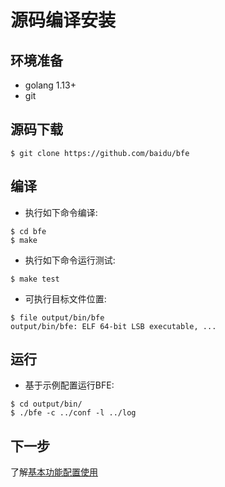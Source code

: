 # 源码编译安装

## 环境准备
- golang 1.13+
- git

## 源码下载
```
$ git clone https://github.com/baidu/bfe
```

## 编译
- 执行如下命令编译:

```
$ cd bfe
$ make
```

- 执行如下命令运行测试:

```
$ make test
```

- 可执行目标文件位置:

```
$ file output/bin/bfe
output/bin/bfe: ELF 64-bit LSB executable, ...
```

## 运行

- 基于示例配置运行BFE:

```
$ cd output/bin/
$ ./bfe -c ../conf -l ../log
```

## 下一步
了解[基本功能配置使用](../example/guide.md)
